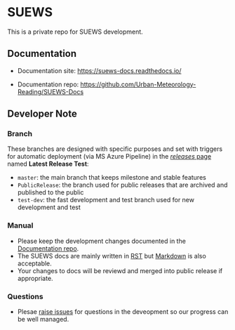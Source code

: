 # SUEWS

This is a private repo for SUEWS development.

## Documentation

* Documentation site: <https://suews-docs.readthedocs.io/>

* Documentation repo: <https://github.com/Urban-Meteorology-Reading/SUEWS-Docs>

## Developer Note

### Branch

These branches are designed with specific purposes and set with triggers for automatic deployment (via MS Azure Pipeline) in the [*releases* page](https://github.com/Urban-Meteorology-Reading/SUEWS/releases) named **Latest Release Test**:

* `master`: the main branch that keeps milestone and stable features
* `PublicRelease`: the branch used for public releases that are archived and published to the public
* `test-dev`: the fast development and test branch used for new development and test

### Manual

* Please keep the development changes documented in the [Documentation repo](https://github.com/Urban-Meteorology-Reading/SUEWS-Docs).
* The SUEWS docs are mainly written in [RST](http://www.sphinx-doc.org/en/master/usage/restructuredtext/basics.html) but [Markdown](https://guides.github.com/features/mastering-markdown/) is also acceptable.
* Your changes to docs will be reviewd and merged into public release if appropriate.

### Questions

* Plesae [raise issues](https://github.com/Urban-Meteorology-Reading/SUEWS/issues/new) for questions in the deveopment so our progress can be well managed.
